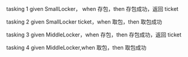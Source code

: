 
tasking 1
given SmallLocker， when 存包，then 存包成功，返回 ticket

tasking 2 
given SmallLocker ticket，when 取包，then 取包成功

tasking 3
given MiddleLocker，when 存包，then 存包成功，返回 ticket

tasking 4
given MiddleLocker,when 取包，then 取包成功